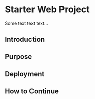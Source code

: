 # Starter Web Project

Some text text text...

## Introduction
## Purpose
## Deployment
## How to Continue